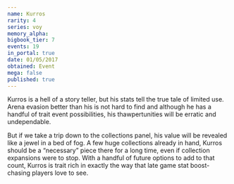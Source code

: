 ```yaml
---
name: Kurros
rarity: 4
series: voy
memory_alpha:
bigbook_tier: 7
events: 19
in_portal: true
date: 01/05/2017
obtained: Event
mega: false
published: true
---
```


Kurros is a hell of a story teller, but his stats tell the true tale of limited use. Arena evasion better than his is not hard to find and although he has a handful of trait event possibilities, his thawpertunities will be erratic and undependable.

But if we take a trip down to the collections panel, his value will be revealed like a jewel in a bed of fog. A few huge collections already in hand, Kurros should be a “necessary” piece there for a long time, even if collection expansions were to stop. With a handful of future options to add to that count, Kurros is trait rich in exactly the way that late game stat boost-chasing players love to see.
